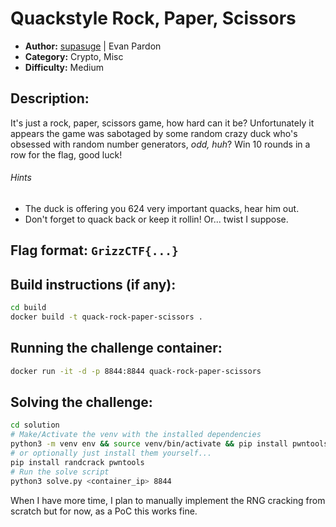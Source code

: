 # Quackstyle Rock, Paper, Scissors
- **Author:** [supasuge](https://github.com/supasuge) | Evan Pardon
- **Category:** Crypto, Misc
- **Difficulty:** Medium

## Description:

It's just a rock, paper, scissors game, how hard can it be? Unfortunately it appears the game was sabotaged by some random crazy duck who's obsessed with random number generators, *odd, huh*? Win 10 rounds in a row for the flag, good luck!

###### Hints
- The duck is offering you 624 very important quacks, hear him out.
- Don't forget to quack back or keep it rollin! Or... twist I suppose.

## Flag format: `GrizzCTF{...}`

## Build instructions (if any):

```bash
cd build
docker build -t quack-rock-paper-scissors .
```

## Running the challenge container:

```bash
docker run -it -d -p 8844:8844 quack-rock-paper-scissors
```

## Solving the challenge:

```bash
cd solution
# Make/Activate the venv with the installed dependencies
python3 -m venv env && source venv/bin/activate && pip install pwntools randcrack
# or optionally just install them yourself...
pip install randcrack pwntools
# Run the solve script
python3 solve.py <container_ip> 8844
```

When I have more time, I plan to manually implement the RNG cracking from scratch but for now, as a PoC this works fine.
